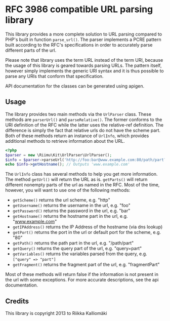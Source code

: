 # RFC 3986 compatible URL parsing library #

This library provides a more complete solution to URL parsing compared to PHP's
built in function `parse_url()`. The parser implements a PCRE pattern built
according to the RFC's specifications in order to accurately parse different
parts of the url.

Please note that library uses the term URL instead of the term URI, because the
usage of this library is geared towards parsing URLs. The pattern itself,
however simply implements the generic URI syntax and it is thus possible to
parse any URIs that conform that specification.

API documentation for the classes can be generated using apigen.

## Usage ##

The library provides two main methods via the `UrlParser` class. These methods
are `parserUrl()` and `parseRelative()`. The former conforms to the URI
definition of the RFC while the latter uses the relative-ref definition. The
difference is simply the fact that relative urls do not have the scheme part.
Both of these methods return an instance of `UrlInfo`, which provides additional
methods to retrieve information about the URL.

```php
<?php
$parser = new \Riimu\Kit\UrlParser\UrlParser();
$info = $parser->parseUrl('http://foo:bar@www.example.com:80/path/part?query=part#fragmentPart');
echo $info->getHostname(); // Outputs 'www.example.com'
```

The `UrlInfo` class has several methods to help you get more information. The
method `getUrl()` will return the URL as is. `getParts()` will return different
nonempty parts of the url as named in the RFC. Most of the time, however, you
will want to use one of the following methods:

  * `getScheme()` returns the url scheme, e.g. "http"
  * `getUsername()` returns the username in the url, e.g. "foo"
  * `getPassword()` returns the password in the url, e.g. "bar"
  * `getHostname()` returns the hostname part in the url, e.g. "www.example.com"
  * `getIPAddress()` returns the IP Address of the hostname (via dns lookup)
  * `getPort()` returns the port in the url or default port for the scheme, e.g. "80"
  * `getPath()` returns the path part in the url, e.g. "/path/part"
  * `getQuery()` returns the query part of the url, e.g. "query=part"
  * `getVariables()` returns the variables parsed from the query, e.g. `["query" => "part"]`
  * `getFragment()` returns the fragment part of the url, e.g. "fragmentPart"

Most of these methods will return false if the information is not present in the
url with some exceptions. For more accurate descriptions, see the api
documentation.

## Credits ##

This library is copyright 2013 to Riikka Kalliomäki